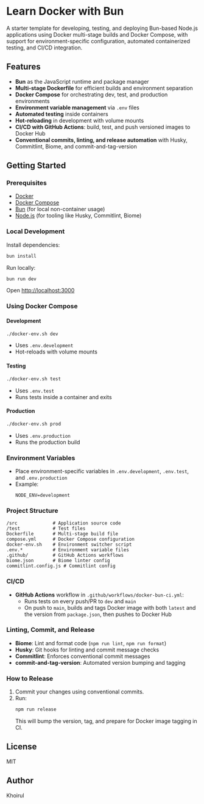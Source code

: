 # Learn Docker with Bun

A starter template for developing, testing, and deploying Bun-based Node.js applications using Docker multi-stage builds and Docker Compose, with support for environment-specific configuration, automated containerized testing, and CI/CD integration.

## Features

- **Bun** as the JavaScript runtime and package manager
- **Multi-stage Dockerfile** for efficient builds and environment separation
- **Docker Compose** for orchestrating dev, test, and production environments
- **Environment variable management** via `.env` files
- **Automated testing** inside containers
- **Hot-reloading** in development with volume mounts
- **CI/CD with GitHub Actions**: build, test, and push versioned images to Docker Hub
- **Conventional commits, linting, and release automation** with Husky, Commitlint, Biome, and commit-and-tag-version

## Getting Started

### Prerequisites

- [Docker](https://www.docker.com/)
- [Docker Compose](https://docs.docker.com/compose/)
- [Bun](https://bun.sh/) (for local non-container usage)
- [Node.js](https://nodejs.org/) (for tooling like Husky, Commitlint, Biome)

### Local Development

Install dependencies:

```sh
bun install
```

Run locally:

```sh
bun run dev
```

Open [http://localhost:3000](http://localhost:3000)

### Using Docker Compose

#### Development

```sh
./docker-env.sh dev
```

- Uses `.env.development`
- Hot-reloads with volume mounts

#### Testing

```sh
./docker-env.sh test
```

- Uses `.env.test`
- Runs tests inside a container and exits

#### Production

```sh
./docker-env.sh prod
```

- Uses `.env.production`
- Runs the production build

### Environment Variables

- Place environment-specific variables in `.env.development`, `.env.test`, and `.env.production`
- Example:
  ```
  NODE_ENV=development
  ```

### Project Structure

```
/src             # Application source code
/test            # Test files
Dockerfile       # Multi-stage build file
compose.yml      # Docker Compose configuration
docker-env.sh    # Environment switcher script
.env.*           # Environment variable files
.github/         # GitHub Actions workflows
biome.json       # Biome linter config
commitlint.config.js # Commitlint config
```

### CI/CD

- **GitHub Actions** workflow in `.github/workflows/docker-bun-ci.yml`:
  - Runs tests on every push/PR to `dev` and `main`
  - On push to `main`, builds and tags Docker image with both `latest` and the version from `package.json`, then pushes to Docker Hub

### Linting, Commit, and Release

- **Biome**: Lint and format code (`npm run lint`, `npm run format`)
- **Husky**: Git hooks for linting and commit message checks
- **Commitlint**: Enforces conventional commit messages
- **commit-and-tag-version**: Automated version bumping and tagging

### How to Release

1. Commit your changes using conventional commits.
2. Run:
   ```sh
   npm run release
   ```
   This will bump the version, tag, and prepare for Docker image tagging in CI.

## License

MIT

## Author

Khoirul
